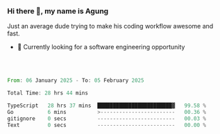 ### Hi there 👋, my name is Agung
Just an average dude trying to make his coding workflow awesome and fast.

<!--
**agungfir98/agungfir98** is a ✨ _special_ ✨ repository because its `README.md` (this file) appears on your GitHub profile.
-->

- 🔭 Currently looking for a software engineering opportunity
<br/>
<br/>
<!--START_SECTION:waka-->

```rust
From: 06 January 2025 - To: 05 February 2025

Total Time: 28 hrs 44 mins

TypeScript   28 hrs 37 mins  ████████████████████████▓   99.58 %
Go           6 mins          >------------------------   00.36 %
gitignore    0 secs          -------------------------   00.03 %
Text         0 secs          -------------------------   00.00 %
```

<!--END_SECTION:waka-->
